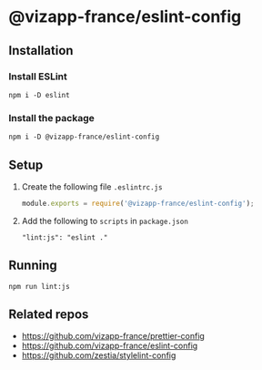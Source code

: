 # @vizapp-france/eslint-config

## Installation

### Install ESLint

```
npm i -D eslint
```

### Install the package

```
npm i -D @vizapp-france/eslint-config
```

## Setup

1. Create the following file `.eslintrc.js`

   ```javascript
   module.exports = require('@vizapp-france/eslint-config');
   ```

2. Add the following to `scripts` in `package.json`

   ```
   "lint:js": "eslint ."
   ```

## Running

  ```
  npm run lint:js
  ```

## Related repos

- https://github.com/vizapp-france/prettier-config
- https://github.com/vizapp-france/eslint-config
- https://github.com/zestia/stylelint-config
